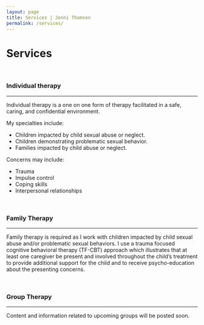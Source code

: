```yaml
---
layout: page
title: Services | Jenni Thomsen
permalink: /services/
---
```


<div class="row">

<div class="col-md-6 col-md-offset-3 col-xs-10 col-xs-offset-1">

<h1>Services</h1>
<br>
<h3>Individual therapy</h3>
<hr>

<p>Individual therapy is a one on one form of therapy facilitated in a safe, caring, and confidential environment.</p>

<p class="indent">My specialties include:
<ul class="indent">
<li>Children impacted by child sexual abuse or neglect.</li>

<li>Children demonstrating problematic sexual behavior.</li>

<li>Families impacted by child abuse or neglect.</li>
</ul></p>


<p class="indent">Concerns may include:
<ul class="indent">
<li>Trauma</li>

<li>Impulse control</li>

<li>Coping skills</li>

<li>Interpersonal relationships</li>
</ul></p>

<br>
<h3>Family Therapy</h3>
<hr>

<p>Family therapy is required as I work with children impacted by child sexual abuse and/or problematic sexual behaviors. I use a trauma focused cognitive behavioral therapy (TF-CBT) approach which illustrates that at least one caregiver be present and involved throughout the child’s treatment to provide additional support for the child and to receive psycho-education about the presenting concerns.</p>


<br>
<h3>Group Therapy</h3>
<hr>

<p>Content and information related to upcoming groups will be posted soon.</p>


  </div>
</div>

